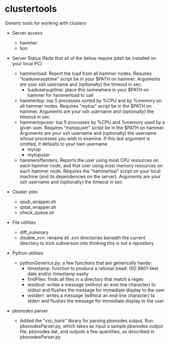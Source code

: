clustertools
============

Generic tools for working with clusters

* Server access
  - hammer
  - lion

* Server Status (Note that all of the below require pdsh be installed on your local PC)
  - hammerload: Report the load from all hammer nodes. Requires "loadusersuptime" script be in your $PATH on hammer. Arguments are your ssh username and (optionally) the timeout in sec.
    + loadusersuptime: place this somewhere in your $PATH on hammer for hammerload to call
  - hammertop: top 5 processes sorted by %CPU and by %memory on all hammer nodes. Requires "mytop" script be in the $PATH on hammer. Arguments are your ssh username and (optionally) the timeout in sec.
  - hammertopuser: top 5 processes by %CPU and %memory used by a given user. Requires "mytopuser" script be in the $PATH on hammer. Arguments are your ssh username and (optionally) the username whose processes you wish to examine. If this last argument is omitted, it defaults to your own username
    + mytop
    + mytopuser
  - hammeroffenders: Reports the user using most CPU resources on each hammer node, and that user using most memory resources on each hammer node. Requires the "hammertop" script on your local machine (and its dependencies on the server). Arguments are your ssh username and (optionally) the timeout in sec.

* Cluster jobs
  - qsub_wrapper.sh
  - qstat_wrapper.sh
  - check_queue.sh

* File utilities
  - diff_summary
  - disable_svn: rename all .svn directories beneath the current directory to trick subversion into thinking this is not a repository

* Python utilities
  - pythonGenerics.py: a few functions that are generically handy:
    + timestamp: function to produce a rational (read: ISO 8601-like) date and/or timestamp easily
    + findFiles: finds all files in a directory that match a regex
    + wstdout: writes a message (without an end-line character) to stdout and flushes the message for immediate display to the user
    + wstderr: writes a message (without an end-line character) to stderr and flushes the message for immediate display to the user

* pbsnodes parser
  - Added the "vsc_tools" library for parsing pbsnodes output.  Run pbsnodesParser.py, which takes as input a sample pbsnodes output file, pbsnodes.dat, and outputs a few quantities, as described in pbsnodesParser.py
  
  
